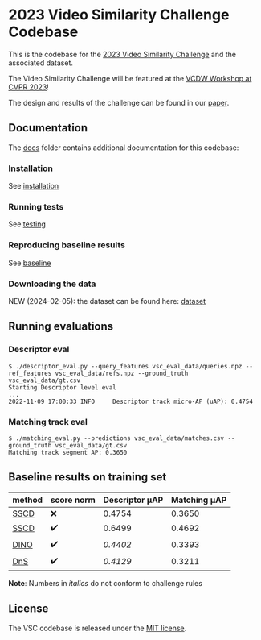 # 2023 Video Similarity Challenge Codebase

This is the codebase for the [2023 Video Similarity Challenge](https://sites.google.com/view/vcdw2023/video-similarity-challenge) and
the associated dataset.

The Video Similarity Challenge will be featured at the
[VCDW Workshop at CVPR 2023](https://sites.google.com/view/vcdw2023/video-similarity-challenge)!

The design and results of the challenge can be found in our
[paper](https://drive.google.com/file/d/1MujZDupmVVJC1h9GTU1LS4az-KoqbpZm/view).

## Documentation

The [docs](docs) folder contains additional documentation for this codebase:

### Installation

See [installation](docs/installation.md)

### Running tests

See [testing](docs/testing.md)

### Reproducing baseline results

See [baseline](docs/baseline.md)

### Downloading the data 

NEW (2024-02-05): the dataset can be found here: [dataset](docs/dataset.md)

## Running evaluations

### Descriptor eval

```
$ ./descriptor_eval.py --query_features vsc_eval_data/queries.npz --ref_features vsc_eval_data/refs.npz --ground_truth vsc_eval_data/gt.csv
Starting Descriptor level eval
...
2022-11-09 17:00:33 INFO     Descriptor track micro-AP (uAP): 0.4754
```

### Matching track eval

```
$ ./matching_eval.py --predictions vsc_eval_data/matches.csv --ground_truth vsc_eval_data/gt.csv
Matching track segment AP: 0.3650
```

## Baseline results on training set

| method                        | score norm         | Descriptor μAP | Matching μAP |
|-------------------------------|--------------------|----------------|--------------|
| [SSCD](docs/baseline.md)      | :x:                | 0.4754         | 0.3650       |
| [SSCD](docs/baseline.md)      | :heavy_check_mark: | 0.6499         | 0.4692       |
| [DINO](docs/baseline_dino.md) | :heavy_check_mark: | _0.4402_       | 0.3393       |
| [DnS](docs/baseline_dns.md)   | :heavy_check_mark: | _0.4129_       | 0.3211       |

**Note**: Numbers in _italics_ do not conform to challenge rules

## License

The VSC codebase is released under the [MIT license](LICENSE).
